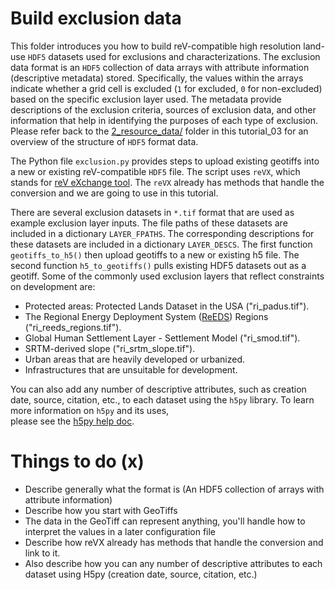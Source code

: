 Build exclusion data
===
This folder introduces you how to build reV-compatible high resolution 
land-use `HDF5` datasets used for exclusions and characterizations.
The exclusion data format is an `HDF5` collection of data arrays with 
attribute information (descriptive metadata) stored. Specifically, the values 
within the arrays indicate whether a grid cell is excluded (`1` for excluded, 
`0` for non-excluded) based on the specific exclusion layer used. The metadata 
provide descriptions of the exclusion criteria, sources of exclusion data, and 
other information that help in identifying the purposes of each type of
 exclusion. Please refer back to the 
[2_resource_data/](../../tutorial_03_input_builds/2_resource_data/) folder 
in this tutorial_03 for an overview of the structure of `HDF5` 
format data. 


The Python file `exclusion.py` provides steps to upload existing geotiffs 
into a new or existing reV-compatible `HDF5` file. The script uses `reVX`, 
which stands for 
[reV eXchange tool](https://github.com/NREL/reVX/tree/main?tab=readme-ov-file). 
The `reVX` already has methods that 
handle the conversion and we are going to use in this tutorial. 


There are several exclusion datasets in `*.tif` format that are used as example 
exclusion layer inputs. The file paths of these datasets are included in a 
dictionary `LAYER_FPATHS`. 
The corresponding descriptions for these datasets are 
included in a dictionary `LAYER_DESCS`. The first function `geotiffs_to_h5()` 
then upload geotiffs to a new or existing h5 file. 
The second function `h5_to_geotiffs()` pulls existing 
HDF5 datasets out as a geotiff.
Some of the commonly used exclusion 
layers that reflect constraints on development are:
- Protected areas: Protected Lands Dataset in the USA ("ri_padus.tif"). 
- The Regional Energy Deployment System 
([ReEDS](https://www.nrel.gov/analysis/reeds/)) Regions ("ri_reeds_regions.tif"). 
- Global Human Settlement Layer - Settlement Model ("ri_smod.tif"). 
- SRTM-derived slope ("ri_srtm_slope.tif"). 
- Urban areas that are heavily developed or urbanized. 
- Infrastructures that are unsuitable for development.

You can also add any number of descriptive attributes, 
such as creation date, source, citation, etc., to each dataset 
using the `h5py` library. To learn more information on `h5py` and its uses,  
please see the [h5py help doc](https://docs.h5py.org/en/stable/quick.html#core-concepts).


Things to do (x)
===
- Describe generally what the format is (An HDF5 collection of arrays with attribute information)
- Describe how you start with GeoTiffs
- The data in the GeoTiff can represent anything, you'll handle how to interpret the values
  in a later configuration file
- Describe how reVX already has methods that handle the conversion and link to it.
- Also describe how you can any number of descriptive attributes to each dataset using H5py (creation date, source, citation, etc.)

